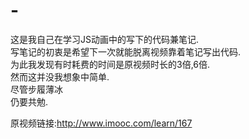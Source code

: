 # -

这是我自己在学习JS动画中的写下的代码兼笔记.<br>
写笔记的初衷是希望下一次就能脱离视频靠着笔记写出代码.<br>
为此我发现有时耗费的时间是原视频时长的3倍,6倍.<br>
然而这并没我想象中简单.<br>
尽管步履薄冰<br>
仍要共勉.<br>

原视频链接:http://www.imooc.com/learn/167

